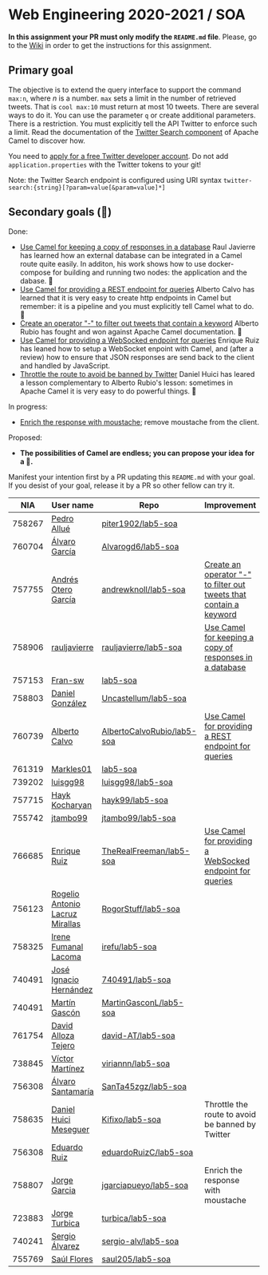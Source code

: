 # Web Engineering 2020-2021 / SOA
**In this assignment your PR must only modify the `README.md` file**.
Please, go to the [Wiki](https://github.com/UNIZAR-30246-WebEngineering/lab5-soa/wiki) in order to get the instructions for this assignment.

## Primary goal

The objective is to extend the query interface to support the command `max:n`, where _n_ is a number. 
`max` sets a limit in the number of retrieved tweets.
That is `cool max:10` must return at most 10 tweets. 
There are several ways to do it. 
You can use the parameter `q` or create additional parameters. 
There is a restriction. 
You must explicitly tell the API Twitter to enforce such a limit. 
Read the documentation of the [Twitter Search component](https://camel.apache.org/components/latest/twitter-search-component.html) of Apache Camel to discover how.

You need to [apply for a free Twitter developer account](https://developer.twitter.com/en/apply-for-access).
Do not add `application.properties` with the Twitter tokens to your git!

Note: the Twitter Search endpoint is configured using URI syntax `twitter-search:{string}[?param=value[&param=value]*]`

## Secondary goals (:gift:)

Done:

- [Use Camel for keeping a copy of responses in a database](https://github.com/rauljavierre/lab5-soa/tree/test) Raul Javierre has learned how an external database can be integrated in a Camel route quite easily. In additon, his work shows how to use docker-compose for building and running two nodes: the application and the dabase. :gift:
- [Use Camel for providing a REST endpoint for queries](https://github.com/AlbertoCalvoRubio/lab5-soa/tree/gift) Alberto Calvo has learned that it is very easy to create http endpoints in Camel but remember: it is a pipeline and you must explicitly tell Camel what to do. :gift:
- [Create an operator "-" to filter out tweets that contain a keyword](https://github.com/andrewknoll/lab5-soa/tree/test) Alberto Rubio has fought and won against Apache Camel documentation. :gift:  
- [Use Camel for providing a WebSocked endpoint for queries](https://github.com/TheRealFreeman/lab5-soa/tree/gift) Enrique Ruiz has leaned how to setup a WebSocket enpoint with Camel, and (after a review) how to ensure that JSON responses are send back to the client and handled by JavaScript. 
- [Throttle the route to avoid be banned by Twitter](https://github.com/Kifixo/lab5-soa/tree/test) Daniel Huici has leared a lesson complementary to Alberto Rubio's lesson: sometimes in Apache Camel it is very easy to do powerful things. :gift:

In progress:

- [Enrich the response with moustache](https://camel.apache.org/components/latest/eips/content-enricher.html); remove moustache from the client.

Proposed:

- **The possibilities of Camel are endless; you can propose your idea for a :gift:.**

Manifest your intention first by a PR updating this `README.md` with your goal.
If you desist of your goal, release it by a PR so other fellow can try it. 

|NIA    | User name | Repo | Improvement | Score  |
|-------|-----------|------|-------------|--------|
| 758267 | [Pedro Allué](https://github.com/piter1902) |  [piter1902/lab5-soa](https://github.com/piter1902/lab5-soa/tree/test)    |             |        | 
| 760704 | [Álvaro García](https://github.com/Alvarogd6) | [Alvarogd6/lab5-soa](https://github.com/Alvarogd6/lab5-soa/tree/test) |    |    | 
| 757755 | [Andrés Otero García](https://github.com/andrewknoll) |  [andrewknoll/lab5-soa](https://github.com/andrewknoll/lab5-soa/tree/test)    |[Create an operator "-" to filter out tweets that contain a keyword](https://camel.apache.org/components/latest/eips/filter-eip.html)             | :gift: 
| 758906 | [rauljavierre](https://github.com/rauljavierre)|[rauljavierre/lab5-soa](https://github.com/rauljavierre/lab5-soa/tree/test)|[Use Camel for keeping a copy of responses in a database](https://camel.apache.org/components/latest/jdbc-component.html)|:gift:|
| 757153 | [Fran-sw](https://github.com/Fran-sw) |[lab5-soa](https://github.com/Fran-sw/lab5-soa/tree/test)     |        | 
| 758803 | [Daniel González](https://github.com/Uncastellum) | [Uncastellum/lab5-soa](https://github.com/Uncastellum/lab5-soa/tree/test) |    |    | 
| 760739 | [Alberto Calvo](https://github.com/AlbertoCalvoRubio) | [AlbertoCalvoRubio/lab5-soa](https://github.com/AlbertoCalvoRubio/lab5-soa/tree/test) |[Use Camel for providing a REST endpoint for queries](https://camel.apache.org/components/latest/rest-component.html)   |:gift:| 
| 761319 | [Markles01](https://github.com/Markles01) |[lab5-soa](https://github.com/Markles01/lab5-soa/tree/test)     |        | 
| 739202 | [luisgg98](https://github.com/luisgg98) |[luisgg98/lab5-soa](https://github.com/luisgg98/lab5-soa/tree/test)     |        | 
| 757715 | [Hayk Kocharyan](https://github.com/hayk99) |  [hayk99/lab5-soa](https://github.com/hayk99/lab5-soa/tree/test)    |             |        | 
| 755742 | [jtambo99](https://github.com/jtambo99) |[jtambo99/lab5-soa](https://github.com/jtambo99/lab5-soa/tree/test)     |        | 
| 766685 | [Enrique Ruiz](https://github.com/TheRealFreeman) | [TheRealFreeman/lab5-soa](https://github.com/TheRealFreeman/lab5-soa/tree/test) | [Use Camel for providing a WebSocked endpoint for queries](https://camel.apache.org/components/latest/websocket-jsr356-component.html)|:gift:| 
| 756123 | [Rogelio Antonio Lacruz Mirallas](https://github.com/RogorStuff) |  [RogorStuff/lab5-soa](https://github.com/RogorStuff/lab5-soa/tree/test)| ||
| 758325 | [Irene Fumanal Lacoma](https://github.com/irefu) |[irefu/lab5-soa](https://github.com/irefu/lab5-soa/tree/test)     |        | 
| 740491 | [José Ignacio Hernández](https://github.com/740491) |[740491/lab5-soa](https://github.com/740491/lab5-soa/tree/test)     |        |
| 740491 | [Martín Gascón](https://github.com/MartinGasconL) |[MartinGasconL/lab5-soa](https://github.com/MartinGasconL/lab5-soa/tree/test)     |        | 
| 761754 | [David Alloza Tejero](https://github.com/david-AT) |[david-AT/lab5-soa](https://github.com/david-AT/lab5-soa/tree/test)     |        | 
| 738845 | [Víctor Martínez](https://github.com/viriannn) |[viriannn/lab5-soa](https://github.com/viriannn/lab5-soa/tree/test)     |        | 
| 756308 | [Álvaro Santamaría](https://github.com/SanTa45zgz) |[SanTa45zgz/lab5-soa](https://github.com/SanTa45zgz/lab5-soa/tree/test)     |        | 
| 758635 | [Daniel Huici Meseguer](https://github.com/Kifixo) |[Kifixo/lab5-soa](https://github.com/Kifixo/lab5-soa/tree/test)     | Throttle the route to avoid be banned by Twitter  | :gift: | 
| 756308 | [Eduardo Ruiz](https://github.com/eduardoRuizC) |[eduardoRuizC/lab5-soa](https://github.com/eduardoRuizC/lab5-soa/tree/test)     |        | 
| 758807 | [Jorge Garcia](https://github.com/jgarciapueyo) |[jgarciapueyo/lab5-soa](https://github.com/jgarciapueyo/lab5-soa/tree/test) | Enrich the response with moustache | | 
| 723883 | [Jorge Turbica](https://github.com/turbica) |[turbica/lab5-soa](https://github.com/turbica/lab5-soa/tree/test)     |        |
| 740241 | [Sergio Álvarez](https://github.com/sergio-alv) |[sergio-alv/lab5-soa](https://github.com/sergio-alv/lab5-soa/tree/test)     |        | 
| 755769 | [Saúl Flores](https://github.com/saul205) |[saul205/lab5-soa](https://github.com/saul205/lab5-soa/tree/test)     |        | 
